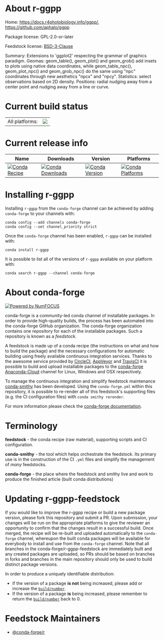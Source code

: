 About r-ggpp
============

Home: https://docs.r4photobiology.info/ggpp/, https://github.com/aphalo/ggpp

Package license: GPL-2.0-or-later

Feedstock license: [BSD-3-Clause](https://github.com/conda-forge/r-ggpp-feedstock/blob/master/LICENSE.txt)

Summary: Extensions to 'ggplot2' respecting the grammar of graphics paradigm. Geomas: geom_table(), geom_plot() and geom_grob() add insets to plots using native data coordinates, while geom_table_npc(), geom_plot_npc() and geom_grob_npc() do the same using "npc" coordinates through new aesthetics "npcx" and "npcy". Statistics: select observations based on 2D density. Positions: radial nudging away from a center point and nudging away from a line or curve.

Current build status
====================


<table><tr><td>All platforms:</td>
    <td>
      <a href="https://dev.azure.com/conda-forge/feedstock-builds/_build/latest?definitionId=12959&branchName=master">
        <img src="https://dev.azure.com/conda-forge/feedstock-builds/_apis/build/status/r-ggpp-feedstock?branchName=master">
      </a>
    </td>
  </tr>
</table>

Current release info
====================

| Name | Downloads | Version | Platforms |
| --- | --- | --- | --- |
| [![Conda Recipe](https://img.shields.io/badge/recipe-r--ggpp-green.svg)](https://anaconda.org/conda-forge/r-ggpp) | [![Conda Downloads](https://img.shields.io/conda/dn/conda-forge/r-ggpp.svg)](https://anaconda.org/conda-forge/r-ggpp) | [![Conda Version](https://img.shields.io/conda/vn/conda-forge/r-ggpp.svg)](https://anaconda.org/conda-forge/r-ggpp) | [![Conda Platforms](https://img.shields.io/conda/pn/conda-forge/r-ggpp.svg)](https://anaconda.org/conda-forge/r-ggpp) |

Installing r-ggpp
=================

Installing `r-ggpp` from the `conda-forge` channel can be achieved by adding `conda-forge` to your channels with:

```
conda config --add channels conda-forge
conda config --set channel_priority strict
```

Once the `conda-forge` channel has been enabled, `r-ggpp` can be installed with:

```
conda install r-ggpp
```

It is possible to list all of the versions of `r-ggpp` available on your platform with:

```
conda search r-ggpp --channel conda-forge
```


About conda-forge
=================

[![Powered by NumFOCUS](https://img.shields.io/badge/powered%20by-NumFOCUS-orange.svg?style=flat&colorA=E1523D&colorB=007D8A)](http://numfocus.org)

conda-forge is a community-led conda channel of installable packages.
In order to provide high-quality builds, the process has been automated into the
conda-forge GitHub organization. The conda-forge organization contains one repository
for each of the installable packages. Such a repository is known as a *feedstock*.

A feedstock is made up of a conda recipe (the instructions on what and how to build
the package) and the necessary configurations for automatic building using freely
available continuous integration services. Thanks to the awesome service provided by
[CircleCI](https://circleci.com/), [AppVeyor](https://www.appveyor.com/)
and [TravisCI](https://travis-ci.com/) it is possible to build and upload installable
packages to the [conda-forge](https://anaconda.org/conda-forge)
[Anaconda-Cloud](https://anaconda.org/) channel for Linux, Windows and OSX respectively.

To manage the continuous integration and simplify feedstock maintenance
[conda-smithy](https://github.com/conda-forge/conda-smithy) has been developed.
Using the ``conda-forge.yml`` within this repository, it is possible to re-render all of
this feedstock's supporting files (e.g. the CI configuration files) with ``conda smithy rerender``.

For more information please check the [conda-forge documentation](https://conda-forge.org/docs/).

Terminology
===========

**feedstock** - the conda recipe (raw material), supporting scripts and CI configuration.

**conda-smithy** - the tool which helps orchestrate the feedstock.
                   Its primary use is in the construction of the CI ``.yml`` files
                   and simplify the management of *many* feedstocks.

**conda-forge** - the place where the feedstock and smithy live and work to
                  produce the finished article (built conda distributions)


Updating r-ggpp-feedstock
=========================

If you would like to improve the r-ggpp recipe or build a new
package version, please fork this repository and submit a PR. Upon submission,
your changes will be run on the appropriate platforms to give the reviewer an
opportunity to confirm that the changes result in a successful build. Once
merged, the recipe will be re-built and uploaded automatically to the
`conda-forge` channel, whereupon the built conda packages will be available for
everybody to install and use from the `conda-forge` channel.
Note that all branches in the conda-forge/r-ggpp-feedstock are
immediately built and any created packages are uploaded, so PRs should be based
on branches in forks and branches in the main repository should only be used to
build distinct package versions.

In order to produce a uniquely identifiable distribution:
 * If the version of a package **is not** being increased, please add or increase
   the [``build/number``](https://docs.conda.io/projects/conda-build/en/latest/resources/define-metadata.html#build-number-and-string).
 * If the version of a package **is** being increased, please remember to return
   the [``build/number``](https://docs.conda.io/projects/conda-build/en/latest/resources/define-metadata.html#build-number-and-string)
   back to 0.

Feedstock Maintainers
=====================

* [@conda-forge/r](https://github.com/conda-forge/r/)

